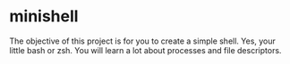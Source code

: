 # minishell
The objective of this project is for you to create a simple shell. Yes, your
little bash or zsh. You will learn a lot about processes and file descriptors.
